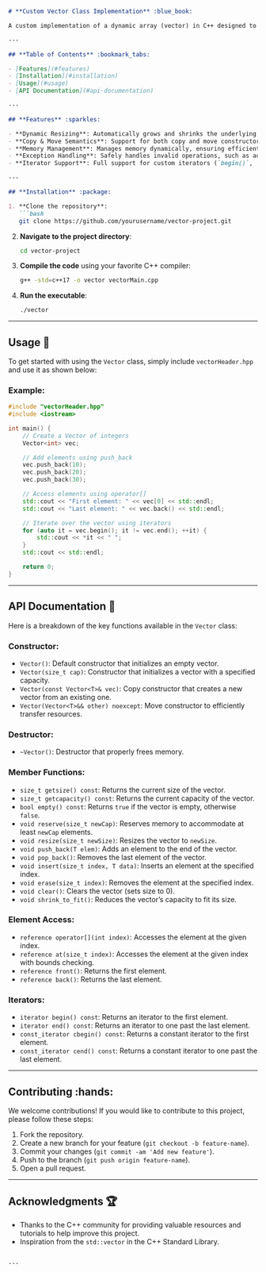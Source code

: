 ```markdown
# **Custom Vector Class Implementation** :blue_book: 

A custom implementation of a dynamic array (vector) in C++ designed to mimic the behavior of the `std::vector` container. This project demonstrates the use of modern C++ features and best practices to manage dynamic memory allocation, object copying, and moving operations efficiently.

---

## **Table of Contents** :bookmark_tabs:

- [Features](#features)
- [Installation](#installation)
- [Usage](#usage)
- [API Documentation](#api-documentation)

---

## **Features** :sparkles:

- **Dynamic Resizing**: Automatically grows and shrinks the underlying array as elements are added or removed.
- **Copy & Move Semantics**: Support for both copy and move constructors, as well as assignment operators.
- **Memory Management**: Manages memory dynamically, ensuring efficient usage.
- **Exception Handling**: Safely handles invalid operations, such as accessing elements out of bounds.
- **Iterator Support**: Full support for custom iterators (`begin()`, `end()`, `cbegin()`, `cend()`).

---

## **Installation** :package:

1. **Clone the repository**:
   ```bash
   git clone https://github.com/yourusername/vector-project.git
   ```

2. **Navigate to the project directory**:
   ```bash
   cd vector-project
   ```

3. **Compile the code** using your favorite C++ compiler:
   ```bash
   g++ -std=c++17 -o vector vectorMain.cpp
   ```

4. **Run the executable**:
   ```bash
   ./vector
   ```

---

## **Usage** :wrench:

To get started with using the `Vector` class, simply include `vectorHeader.hpp` and use it as shown below:

### **Example:**
```cpp
#include "vectorHeader.hpp"
#include <iostream>

int main() {
    // Create a Vector of integers
    Vector<int> vec;

    // Add elements using push_back
    vec.push_back(10);
    vec.push_back(20);
    vec.push_back(30);

    // Access elements using operator[]
    std::cout << "First element: " << vec[0] << std::endl;
    std::cout << "Last element: " << vec.back() << std::endl;

    // Iterate over the vector using iterators
    for (auto it = vec.begin(); it != vec.end(); ++it) {
        std::cout << *it << " ";
    }
    std::cout << std::endl;

    return 0;
}
```

---

## **API Documentation** :book:

Here is a breakdown of the key functions available in the `Vector` class:

### **Constructor**:
- `Vector()`: Default constructor that initializes an empty vector.
- `Vector(size_t cap)`: Constructor that initializes a vector with a specified capacity.
- `Vector(const Vector<T>& vec)`: Copy constructor that creates a new vector from an existing one.
- `Vector(Vector<T>&& other) noexcept`: Move constructor to efficiently transfer resources.

### **Destructor**:
- `~Vector()`: Destructor that properly frees memory.

### **Member Functions**:
- `size_t getsize() const`: Returns the current size of the vector.
- `size_t getcapacity() const`: Returns the current capacity of the vector.
- `bool empty() const`: Returns `true` if the vector is empty, otherwise `false`.
- `void reserve(size_t newCap)`: Reserves memory to accommodate at least `newCap` elements.
- `void resize(size_t newSize)`: Resizes the vector to `newSize`.
- `void push_back(T elem)`: Adds an element to the end of the vector.
- `void pop_back()`: Removes the last element of the vector.
- `void insert(size_t index, T data)`: Inserts an element at the specified index.
- `void erase(size_t index)`: Removes the element at the specified index.
- `void clear()`: Clears the vector (sets size to 0).
- `void shrink_to_fit()`: Reduces the vector’s capacity to fit its size.

### **Element Access**:
- `reference operator[](int index)`: Accesses the element at the given index.
- `reference at(size_t index)`: Accesses the element at the given index with bounds checking.
- `reference front()`: Returns the first element.
- `reference back()`: Returns the last element.

### **Iterators**:
- `iterator begin() const`: Returns an iterator to the first element.
- `iterator end() const`: Returns an iterator to one past the last element.
- `const_iterator cbegin() const`: Returns a constant iterator to the first element.
- `const_iterator cend() const`: Returns a constant iterator to one past the last element.

---

## **Contributing** :hands:

We welcome contributions! If you would like to contribute to this project, please follow these steps:

1. Fork the repository.
2. Create a new branch for your feature (`git checkout -b feature-name`).
3. Commit your changes (`git commit -am 'Add new feature'`).
4. Push to the branch (`git push origin feature-name`).
5. Open a pull request.

---

## **Acknowledgments** :trophy:

- Thanks to the C++ community for providing valuable resources and tutorials to help improve this project.
- Inspiration from the `std::vector` in the C++ Standard Library.
```

---
